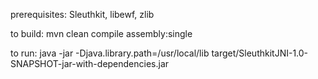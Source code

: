 prerequisites: Sleuthkit, libewf, zlib

to build: mvn clean compile assembly:single

to run: java -jar -Djava.library.path=/usr/local/lib target/SleuthkitJNI-1.0-SNAPSHOT-jar-with-dependencies.jar